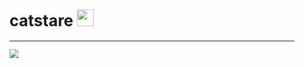 # catstare <img src="https://cdn.discordapp.com/emojis/887006019727798294.png" width="30px">
---
[![](https://lanyard.woosh.wtf/api/1035129003457122354)](https://discord.com/users/1035129003457122354)
